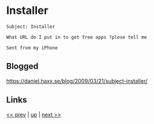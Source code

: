 # Installer

    Subject: Installer

    What URL do I put in to get free apps ?plese tell me

    Sent from my iPhone

## Blogged

<https://daniel.haxx.se/blog/2009/03/21/subject-installer/>

## Links

[<< prev](../2024/2024-09-07.md) | [up](../) | [next >> ](../2010/2010-12-23.md)
